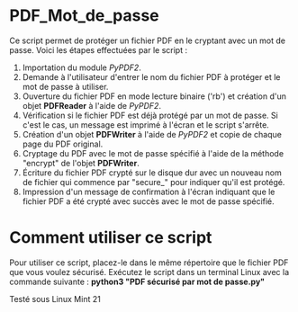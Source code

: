 # PDF_Mot_de_passe

Ce script permet de protéger un fichier PDF en le cryptant avec un mot de passe. 
Voici les étapes effectuées par le script :

1. Importation du module *PyPDF2*.
2. Demande à l'utilisateur d'entrer le nom du fichier PDF à protéger et le mot de passe à utiliser.
3. Ouverture du fichier PDF en mode lecture binaire ('rb') et création d'un objet **PDFReader** à l'aide de *PyPDF2*.
4. Vérification si le fichier PDF est déjà protégé par un mot de passe. Si c'est le cas, un message est imprimé à l'écran et le script s'arrête.
5. Création d'un objet **PDFWriter** à l'aide de *PyPDF2* et copie de chaque page du PDF original.
6. Cryptage du PDF avec le mot de passe spécifié à l'aide de la méthode "encrypt" de l'objet **PDFWriter**.
7. Écriture du fichier PDF crypté sur le disque dur avec un nouveau nom de fichier qui commence par "secure_" pour indiquer qu'il est protégé.
8. Impression d'un message de confirmation à l'écran indiquant que le fichier PDF a été crypté avec succès avec le mot de passe spécifié.

# Comment utiliser ce script

Pour utiliser ce script, placez-le dans le même répertoire que le fichier PDF que vous voulez sécurisé.
Exécutez le script dans un terminal Linux avec la commande suivante :
**python3 "PDF sécurisé par mot de passe.py"**

Testé sous Linux Mint 21

